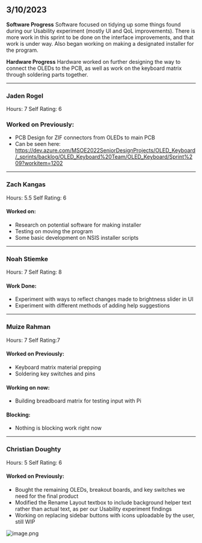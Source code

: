 ## 3/10/2023

**Software Progress**
Software focused on tidying up some things found during our Usability experiment (mostly UI and QoL improvements). There is more work in this sprint to be done on the interface improvements, and that work is under way. Also began working on making a designated installer for the program. 

**Hardware Progress**
Hardware worked on further designing the way to connect the OLEDs to the PCB, as well as work on the keyboard matrix through soldering parts together.
___
### Jaden Rogel
Hours: 7
Self Rating: 6
### Worked on Previously:
- PCB Design for ZIF connectors from OLEDs to main PCB
- Can be seen here: https://dev.azure.com/MSOE2022SeniorDesignProjects/OLED_Keyboard/_sprints/backlog/OLED_Keyboard%20Team/OLED_Keyboard/Sprint%209?workitem=1202
___

### Zach Kangas
Hours: 5.5
Self Rating: 6
#### Worked on: 
- Research on potential software for making installer
- Testing on moving the program
- Some basic development on NSIS installer scripts
___

### Noah Stiemke
Hours: 7
Self Rating: 8
#### Work Done: 
- Experiment with ways to reflect changes made to brightness slider in UI
- Experiment with different methods of adding help suggestions 
___
### Muize Rahman 
Hours: 7
Self Rating:7
#### Worked on Previously:
- Keyboard matrix material prepping
- Soldering key switches and pins
#### Working on now:
- Building breadboard matrix for testing input with Pi
#### Blocking: 
- Nothing is blocking work right now
___
### Christian Doughty
Hours: 5
Self Rating: 6
#### Worked on Previously: 
- Bought the remaining OLEDs, breakout boards, and key switches we need for the final product
- Modified the Rename Layout textbox to include background helper text rather than actual text, as per our Usability experiment findings
- Working on replacing sidebar buttons with icons uploadable by the user, still WIP


![image.png](/.attachments/image-f6fc1101-8eb8-47c9-8d98-82eff1d3cd82.png)

